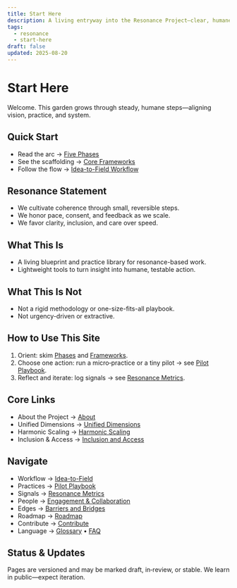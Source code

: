 ```yaml
---
title: Start Here
description: A living entryway into the Resonance Project—clear, humane, and iterative.
tags:
  - resonance
  - start-here
draft: false
updated: 2025-08-20
---
```


# Start Here

Welcome. This garden grows through steady, humane steps—aligning vision, practice, and system.

## Quick Start

- Read the arc → [Five Phases](./phases.md)
- See the scaffolding → [Core Frameworks](Frameworks%20draft.md)
- Follow the flow → [Idea-to-Field Workflow](./workflow.md)

## Resonance Statement

- We cultivate coherence through small, reversible steps.
- We honor pace, consent, and feedback as we scale.
- We favor clarity, inclusion, and care over speed.

## What This Is

- A living blueprint and practice library for resonance-based work.
- Lightweight tools to turn insight into humane, testable action.

## What This Is Not

- Not a rigid methodology or one-size-fits-all playbook.
- Not urgency-driven or extractive.

## How to Use This Site

1) Orient: skim [Phases](./phases.md) and [Frameworks](Frameworks%20draft.md).  
2) Choose one action: run a micro‑practice or a tiny pilot → see [Pilot Playbook](./pilot-playbook.md).  
3) Reflect and iterate: log signals → see [Resonance Metrics](./resonance-metrics.md).

## Core Links

- About the Project → [About](./about.md)
- Unified Dimensions → [Unified Dimensions](Unified%20Dimensions.md)
- Harmonic Scaling → [Harmonic Scaling](./harmonic-scaling.md)
- Inclusion & Access → [Inclusion and Access](./inclusion-and-access.md)

## Navigate

- Workflow → [Idea-to-Field](./workflow.md)
- Practices → [Pilot Playbook](./pilot-playbook.md)
- Signals → [Resonance Metrics](./resonance-metrics.md)
- People → [Engagement & Collaboration](./collaboration.md)
- Edges → [Barriers and Bridges](./barriers-and-bridges.md)
- Roadmap → [Roadmap](./roadmap.md)
- Contribute → [Contribute](./contribute.md)
- Language → [Glossary](./glossary.md) • [FAQ](./faq.md)

## Status & Updates

Pages are versioned and may be marked draft, in‑review, or stable. We learn in public—expect iteration.
